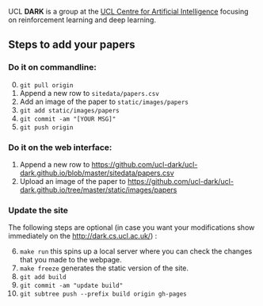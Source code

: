 UCL **DARK** is a group at the [UCL Centre for Artificial Intelligence](https://www.ucl.ac.uk/ai-centre/) focusing on reinforcement learning and deep learning.

## Steps to add your papers

### Do it on commandline:
0. `git pull origin`
1. Append a new row to `sitedata/papers.csv`
2. Add an image of the paper to `static/images/papers`
3. `git add static/images/papers`
4. `git commit -am "[YOUR MSG]"`
5. `git push origin`

### Do it on the web interface:
1. Append a new row to https://github.com/ucl-dark/ucl-dark.github.io/blob/master/sitedata/papers.csv
2. Upload an image of the paper to https://github.com/ucl-dark/ucl-dark.github.io/tree/master/static/images/papers

### Update the site
The following steps are optional (in case you want your modifications show immediately on the http://dark.cs.ucl.ac.uk/) :

6. `make run` this spins up a local server where you can check the changes that you made to the webpage.
7. `make freeze` generates the static version of the site.
8. `git add build`
9. `git commit -am "update build"`
10. `git subtree push --prefix build origin gh-pages`
